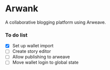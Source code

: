 # Arwank

A collaborative blogging platform using Arweave.


### To do list
- [x] Set up wallet import
- [ ] Create story editor
- [ ] Allow publishing to arweave
- [ ] Move wallet login to global state